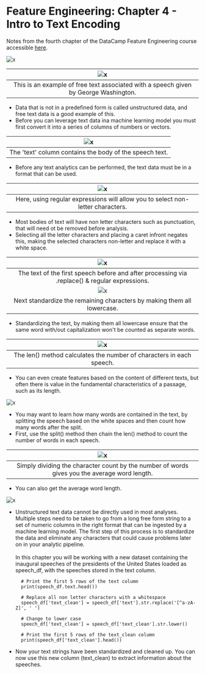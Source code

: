 # Feature Engineering: Chapter 4 - Intro to Text Encoding #
Notes from the fourth chapter of the DataCamp Feature Engineering course accessible [here](https://learn.datacamp.com/courses/feature-engineering-for-machine-learning-in-python).

![x](ch4slides/ch4_01.png)

| ![x](ch4slides/ch4_02.png) |
| :-: |
| This is an example of free text associated with a speech given by George Washington. |

- Data that is not in a predefined form is called unstructured data, and free text data is a good example of this.
- Before you can leverage text data ina  machine learning model you must first convert it into a series of columns of numbers or vectors.

| ![x](ch4slides/ch4_03.png) |
| :-: |
| The 'text' column contains the body of the speech text. |

- Before any text analytics can be performed, the text data must be in a format that can be used.

| ![x](ch4slides/ch4_04.png) |
| :-: |
| Here, using regular expressions will allow you to select non-letter characters. |

- Most bodies of text will have non letter characters such as punctuation, that will need ot be removed before analysis.
- Selecting all the letter characters and placing a caret infront negates this, making the selected characters non-letter and replace it with a white space.

| ![x](ch4slides/ch4_05.png) |
| :-: |
| The text of the first speech before and after processing via .replace() & regular expressions.|
| ![x](ch4slides/ch4_06.png) |
| Next standardize the remaining characters by making them all lowercase. |

- Standardizing the text, by making them all lowercase ensure that the same word with/out capitalization won't be counted as separate words.

| ![x](ch4slides/ch4_07.png) |
| :-: |
| The len() method calculates the number of characters in each speech. |

- You can even create features based on the content of different texts, but often there is value in the fundamental characteristics of a passage, such as its length.

![x](ch4slides/ch4_09.png)

- You may want to learn how many words are contained in the text, by splitting the speech based on the white spaces and then count how many words after the split.
- First, use the split() method then chain the len() method to count the number of words in each speech.

| ![x](ch4slides/ch4_10.png) |
| :-: |
| Simply dividing the character count by the number of words gives you the average word length. |

- You can also get the average word length.

![x](ch4slides/ch4_11.png)

- Unstructured text data cannot be directly used in most analyses. Multiple steps need to be taken to go from a long free form string to a set of numeric columns in the right format that can be ingested by a machine learning model. The first step of this process is to standardize the data and eliminate any characters that could cause problems later on in your analytic pipeline. <br><br> In this chapter you will be working with a new dataset containing the inaugural speeches of the presidents of the United States loaded as speech_df, with the speeches stored in the text column.

        # Print the first 5 rows of the text column
		print(speech_df.text.head())
		
		# Replace all non letter characters with a whitespace
		speech_df['text_clean'] = speech_df['text'].str.replace('[^a-zA-Z]', ' ')
		
		# Change to lower case
		speech_df['text_clean'] = speech_df['text_clean'].str.lower()
		
		# Print the first 5 rows of the text_clean column
		print(speech_df['text_clean'].head())

- Now your text strings have been standardized and cleaned up. You can now use this new column (text_clean) to extract information about the speeches.
